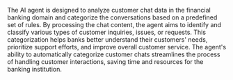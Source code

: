 The AI agent is designed to analyze customer chat data in the financial banking domain and categorize the conversations based on a predefined set of rules. By processing the chat content, the agent aims to identify and classify various types of customer inquiries, issues, or requests. This categorization helps banks better understand their customers' needs, prioritize support efforts, and improve overall customer service. The agent's ability to automatically categorize customer chats streamlines the process of handling customer interactions, saving time and resources for the banking institution.